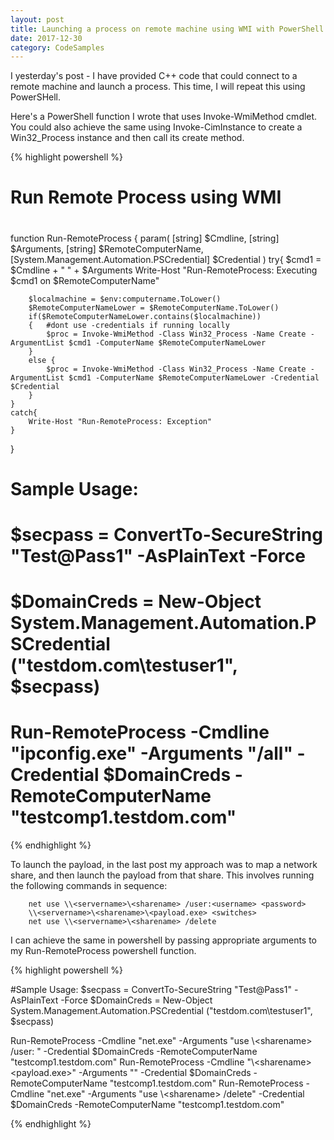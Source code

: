 ```yaml
---
layout: post
title: Launching a process on remote machine using WMI with PowerShell
date: 2017-12-30
category: CodeSamples
---
```


I yesterday's post - I have provided C++ code that could connect to a remote machine and launch a process. This time, I will repeat this using PowerSHell.

Here's a PowerShell function I wrote that uses Invoke-WmiMethod cmdlet. You could also achieve the same using Invoke-CimInstance to create a Win32_Process instance and then call its create method.


{% highlight powershell %}

#
# Run Remote Process using WMI
#
function Run-RemoteProcess
{
	param(
		[string] $Cmdline,
		[string] $Arguments,
		[string] $RemoteComputerName,
		[System.Management.Automation.PSCredential] $Credential
	)
	try{
		$cmd1 = $Cmdline + " " + $Arguments
        Write-Host "Run-RemoteProcess: Executing $cmd1 on $RemoteComputerName"
		
		$localmachine = $env:computername.ToLower() 
		$RemoteComputerNameLower = $RemoteComputerName.ToLower()
		if($RemoteComputerNameLower.contains($localmachine))
		{	#dont use -credentials if running locally
			$proc = Invoke-WmiMethod -Class Win32_Process -Name Create -ArgumentList $cmd1 -ComputerName $RemoteComputerNameLower
		}
		else {
			$proc = Invoke-WmiMethod -Class Win32_Process -Name Create -ArgumentList $cmd1 -ComputerName $RemoteComputerNameLower -Credential $Credential 
		}
	}
	catch{
		Write-Host "Run-RemoteProcess: Exception"
	}
}


# Sample Usage:
# $secpass = ConvertTo-SecureString "Test@Pass1" -AsPlainText -Force
# $DomainCreds = New-Object System.Management.Automation.PSCredential ("testdom.com\testuser1", $secpass)  
# Run-RemoteProcess -Cmdline "ipconfig.exe" -Arguments "/all" -Credential $DomainCreds -RemoteComputerName "testcomp1.testdom.com"

{% endhighlight %}


To launch the payload, in the last post my approach was to map a network share, and then launch the payload from that share. This involves running the following commands in sequence:
```
    net use \\<servername>\<sharename> /user:<username> <password>
    \\<servername>\<sharename>\<payload.exe> <switches>
    net use \\<servername>\<sharename> /delete
```


I can achieve the same in powershell by passing appropriate arguments to my Run-RemoteProcess powershell function. 

{% highlight powershell %}

#Sample Usage:
$secpass = ConvertTo-SecureString "Test@Pass1" -AsPlainText -Force
$DomainCreds = New-Object System.Management.Automation.PSCredential ("testdom.com\testuser1", $secpass)  

Run-RemoteProcess -Cmdline "net.exe" -Arguments "use \\<servername>\<sharename> /user:<username> <password>" -Credential $DomainCreds -RemoteComputerName "testcomp1.testdom.com"
Run-RemoteProcess -Cmdline "\\<servername>\<sharename>\<payload.exe>" -Arguments "<switches>" -Credential $DomainCreds -RemoteComputerName "testcomp1.testdom.com"
Run-RemoteProcess -Cmdline "net.exe" -Arguments "use \\<servername>\<sharename> /delete" -Credential $DomainCreds -RemoteComputerName "testcomp1.testdom.com"

{% endhighlight %}
